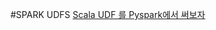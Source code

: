 #SPARK UDFS 
[Scala UDF 를 Pyspark에서 써보자](https://confluence.nexon.com/pages/viewpage.action?pageId=156439498)